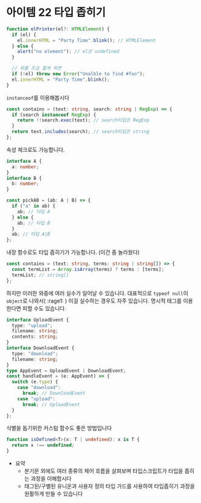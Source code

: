 # 아이템 22 타입 좁히기

```typescript
function elPrinter(el?: HTMLElement) {
  if (el) {
    el.innerHTML = "Party Time".blink(); // HTMLElement
  } else {
    alert("no element"); // el은 undefined
  }

  // 위를 조금 짧게 하면
  if (!el) throw new Error("Unalble to find #foo");
  el.innerHTML = "Party Time".blink();
}
```

`instanceof`를 이용해봅시다

```typescript
const contains = (text: string, search: string | RegExp) => {
  if (search instanceof RegExp) {
    return !!search.exec(text); // search타입은 RegExp
  }
  return text.includes(search); // search타입은 string
};
```

속성 체크로도 가능합니다.

```typescript
interface A {
  a: number;
}
interface B {
  b: number;
}

const pickAB = (ab: A | B) => {
  if ("a" in ab) {
    ab; // 타입 A
  } else {
    ab; // 타입 B
  }
  ab; // 타입 A|B
};
```

내장 함수로도 타입 좁히기가 가능합니다. (이건 좀 놀라웠다)

```typescript
const contains = (text: string, terms: string | string[]) => {
  const termList = Array.isArray(terms) ? terms : [terms];
  termList; // string[]
};
```

하지만 이러한 와중에 여러 실수가 일어날 수 있습니다. 대표적으로 `typeof null`이 `object`로 나와서( :rage1: ) 이걸 실수하는 경우도 자주 있습니다. 명시적 태그를 이용한다면 피할 수도 있습니다.

```typescript
interface UploadEvent {
  type: "upload";
  filename: string;
  contents: string;
}
interface DownloadEvent {
  type: "download";
  filename: string;
}
type AppEvent = UploadEvent | DownloadEvent;
const handleEvent = (e: AppEvent) => {
  switch (e.type) {
    case "download":
      break; // DownloadEvent
    case "upload":
      break; // UploadEvent
  }
};
```

식별을 돕기위한 커스텀 함수도 좋은 방법입니다

```typescript
function isDefined<T>(x: T | undefined): x is T {
  return x !== undefined;
}
```

- 요약
  - 분기문 외에도 여러 종류의 제어 흐름을 살펴보며 타입스크립트가 타입을 좁히는 과정을 이해합시다
  - 태그된/구별된 유니온과 사용자 정의 타입 가드를 사용하여 타입좁히기 과정을 원활하게 만들 수 있습니다
